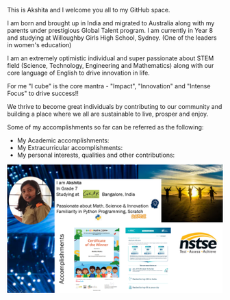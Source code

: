 
This is Akshita and I welcome you all to my GitHub space. 

I am born and brought up in India and migrated to Australia along with my parents under prestigious Global Talent program. I am currently in Year 8 and studying at Willoughby Girls High School, Sydney. (One of the leaders in women's education)

I am an extremely optimistic individual and super passionate about STEM field (Science, Technology, Engineering and Mathematics) along with our core language of English to drive innovation in life.

For me "I cube" is the core mantra - "Impact", "Innovation" and "Intense Focus" to drive success!!

We thrive to become great individuals by contributing to our community and building a place where we all are sustainable to live, prosper and enjoy.

Some of my accomplishments so far can be referred as the following:

- My Academic accomplishments:
- My Extracurricular accomplishments:
- My personal interests, qualities and other contributions:

![Akshita](https://github.com/akshita001/ProfileSummary/blob/main/images/Akshita.png)

<!--
**akshita001/akshita001** is a ✨ _special_ ✨ repository because its `README.md` (this file) appears on your GitHub profile.

Here are some ideas to get you started:

- 🔭 I’m currently working on ...
- 🌱 I’m currently learning ...
- 👯 I’m looking to collaborate on ...
- 🤔 I’m looking for help with ...
- 💬 Ask me about ...
- 📫 How to reach me: ...
- 😄 Pronouns: ...
- ⚡ Fun fact: ...
- ### Hi Everybody 👋 This is Akshita's Den!!
-->

